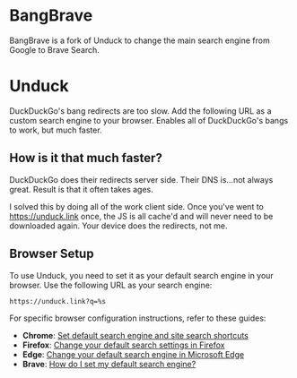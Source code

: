 # BangBrave

BangBrave is a fork of Unduck to change the main search engine from Google to Brave Search.

# Unduck

DuckDuckGo's bang redirects are too slow. Add the following URL as a custom search engine to your browser. Enables all
of DuckDuckGo's bangs to work, but much faster.

## How is it that much faster?

DuckDuckGo does their redirects server side. Their DNS is...not always great. Result is that it often takes ages.

I solved this by doing all of the work client side. Once you've went to https://unduck.link once, the JS is all cache'd
and will never need to be downloaded again. Your device does the redirects, not me.

## Browser Setup

To use Unduck, you need to set it as your default search engine in your browser. Use the following URL as your search
engine:

```
https://unduck.link?q=%s
```

For specific browser configuration instructions, refer to these guides:

- **Chrome**: [Set default search engine and site search shortcuts](https://support.google.com/chrome/answer/95426)
- **Firefox**: [Change your default search settings in Firefox](https://support.mozilla.org/en-US/kb/change-your-default-search-settings-firefox)
- **Edge**: [Change your default search engine in Microsoft Edge](https://support.microsoft.com/en-us/microsoft-edge/change-your-default-search-engine-in-microsoft-edge-cccaf51c-a4df-a43e-8036-d4d2c527a791)
- **Brave**: [How do I set my default search engine?](https://support.brave.com/hc/en-us/articles/360017479752-How-do-I-set-my-default-search-engine)